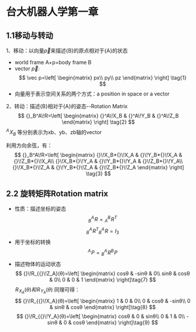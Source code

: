 # 台大机器人学第一章
## 1.1移动与转动
1、移动：以向量$\vec p$来描述{B}的原点相对于{A}的状态
- world frame A+p=body frame B
- vector $\vec p$:
$$
\vec p=\left[
\begin{matrix}
px\\
py\\
pz
\end{matrix}
\right] \tag{1}
$$
- 向量用于表示空间关系的两个方式：a position in space or a vector

2、转动：描述{B}相对于{A}的姿态--Rotation Matrix
$$
{}_B^A\!R=\left[
\begin{matrix}
{}^A\!X_B & {}^A\!Y_B & {}^A\!Z_B
\end{matrix}
\right] \tag{2}
$$
${}^A\!X_B$ 等分别表示为xb、yb、zb轴的vector

利用方向余弦，有：
$$
{}_B^A\!R=\left[
\begin{matrix}
{}\!X_B*{}\!X_A & {}\!Y_B*{}\!X_A & {}\!Z_B*{}\!X_A\\
{}\!X_B*{}\!Y_A & {}\!Y_B*{}\!Y_A & {}\!Z_B*{}\!Y_A\\
{}\!X_B*{}\!Z_A & {}\!Y_B*{}\!Z_A & {}\!Z_B*{}\!Z_A
\end{matrix}
\right] \tag{3}
$$
## 2.2 旋转矩阵Rotation matrix
- 性质：描述坐标的姿态
$$   
{}_B^A\!R={}_A^B\!R^T
\tag{4}
$$
$$
{}_B^A\!R^T {}_B^A\!R=I_3
\tag{5}
$$
- 用于坐标的转换
$$   
{}^A\!P={}_B^A\!R {}^B\!P
\tag{6}
$$
- 描述物体的运动状态
$$   
{}\!R_{{}\!Z_A}(θ)=\left[
\begin{matrix}
cosθ & -sinθ & 0\\
sinθ & cosθ & 0\\
0 & 0 & 1
\end{matrix}
\right]\tag{7}
$$
${}\!R_{{}\!X_A}(θ)和{}\!R_{{}\!Y_A}(θ)$ 同理可得：
$$   
{}\!R_{{}\!X_A}(θ)=\left[
\begin{matrix}
1 & 0 & 0\\
0 & cosθ & -sinθ\\
0 & sinθ & cosθ
\end{matrix}
\right]\tag{8}
$$
$$   
{}\!R_{{}\!Y_A}(θ)=\left[
\begin{matrix}
cosθ & 0 & sinθ\\
0 & 1 & 0\\
-sinθ & 0 & cosθ
\end{matrix}
\right]\tag{9}
$$
